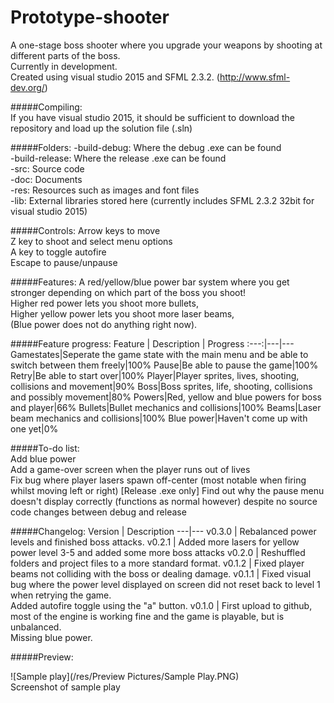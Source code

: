 # Prototype-shooter
A one-stage boss shooter where you upgrade your weapons by shooting at different parts of the boss.  
Currently in development.  
Created using visual studio 2015 and SFML 2.3.2. (http://www.sfml-dev.org/)  

#####Compiling:  
If you have visual studio 2015, it should be sufficient to download the repository and load up the solution file (.sln)

#####Folders:
-build-debug: Where the debug .exe can be found  
-build-release: Where the release .exe can be found  
-src: Source code  
-doc: Documents  
-res: Resources such as images and font files  
-lib: External libraries stored here (currently includes SFML 2.3.2 32bit for visual studio 2015)  

#####Controls:
Arrow keys to move  
Z key to shoot and select menu options  
A key to toggle autofire  
Escape to pause/unpause

#####Features:
A red/yellow/blue power bar system where you get stronger depending on which part of the boss you shoot!  
Higher red power lets you shoot more bullets,  
Higher yellow power lets you shoot more laser beams,  
(Blue power does not do anything right now).  

#####Feature progress:
Feature | Description | Progress
:---:|---|---
Gamestates|Seperate the game state with the main menu and be able to switch between them freely|100%
Pause|Be able to pause the game|100%
Retry|Be able to start over|100%
Player|Player sprites, lives, shooting, collisions and movement|90% 
Boss|Boss sprites, life, shooting, collisions and possibly movement|80% 
Powers|Red, yellow and blue powers for boss and player|66% 
Bullets|Bullet mechanics and collisions|100%
Beams|Laser beam mechanics and collisions|100%
Blue power|Haven't come up with one yet|0%

#####To-do list:  
Add blue power  
Add a game-over screen when the player runs out of lives  
Fix bug where player lasers spawn off-center (most notable when firing whilst moving left or right)
[Release .exe only] Find out why the pause menu doesn't display correctly (functions as normal however) despite no source code changes between debug and release  

#####Changelog:
Version | Description
---|---
v0.3.0 | Rebalanced power levels and finished boss attacks.
v0.2.1 | Added more lasers for yellow power level 3-5 and added some more boss attacks
v0.2.0 | Reshuffled folders and project files to a more standard format.
v0.1.2 | Fixed player beams not colliding with the boss or dealing damage.
v0.1.1 | Fixed visual bug where the power level displayed on screen did not reset back to level 1 when retrying the game. <br>Added autofire toggle using the "a" button.
v0.1.0 | First upload to github, most of the engine is working fine and the game is playable, but is unbalanced. <br>Missing blue power.


#####Preview:

![Sample play](/res/Preview Pictures/Sample Play.PNG)  
Screenshot of sample play
